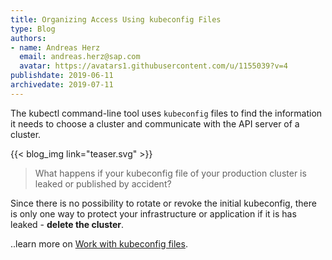 ```yaml
---
title: Organizing Access Using kubeconfig Files
type: Blog
authors: 
- name: Andreas Herz
  email: andreas.herz@sap.com
  avatar: https://avatars1.githubusercontent.com/u/1155039?v=4
publishdate: 2019-06-11
archivedate: 2019-07-11
---
```


The kubectl command-line tool uses `kubeconfig` files to find the information it needs to choose a cluster and 
communicate with the API server of a cluster.

{{< blog_img link="teaser.svg" >}}


> What happens if your kubeconfig file of your production cluster is leaked or published by accident?

Since there is no possibility to rotate or revoke the initial kubeconfig, there is only one 
way to protect your infrastructure or application if it is has leaked - **delete the cluster**.



..learn more on [Work with kubeconfig files](../readmore/working-with-kubeconfig).

